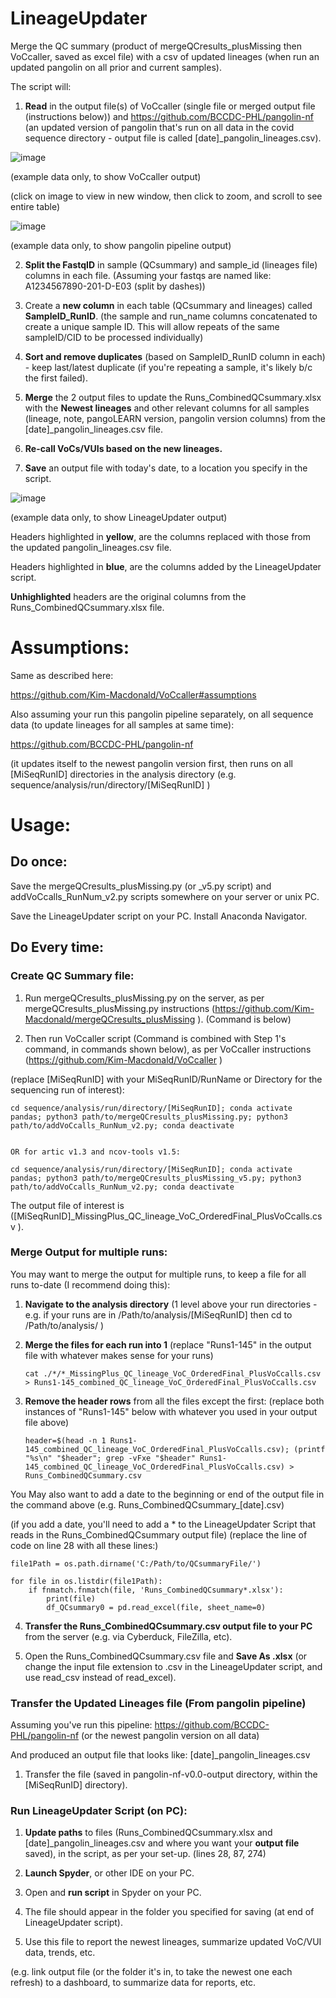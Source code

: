 # LineageUpdater

Merge the QC summary (product of mergeQCresults_plusMissing then VoCcaller, saved as excel file) with a csv of updated lineages (when run an updated pangolin on all prior and current samples).

The script will: 

1. <b>Read</b> in the output file(s) of VoCcaller (single file or merged output file (instructions below)) and https://github.com/BCCDC-PHL/pangolin-nf (an updated version of pangolin that's run on all data in the covid sequence directory - output file is called [date]_pangolin_lineages.csv). 

![image](https://user-images.githubusercontent.com/72042148/117079561-dcb65f00-acf0-11eb-826c-2b0b07cdd9f1.png)

(example data only, to show VoCcaller output)

(click on image to view in new window, then click to zoom, and scroll to see entire table)


![image](https://user-images.githubusercontent.com/72042148/117081476-cd391500-acf4-11eb-9f3a-e26a31dc75f1.png)

(example data only, to show pangolin pipeline output)


2. <b>Split the FastqID</b> in sample (QCsummary) and sample_id (lineages file) columns in each file. (Assuming your fastqs are named like: A1234567890-201-D-E03 (split by dashes))

3. Create a <b>new column</b> in each table (QCsummary and lineages) called <b>SampleID_RunID</b>. (the sample and run_name columns concatenated to create a unique sample ID. This will allow repeats of the same sampleID/CID to be processed individually)

4. <b>Sort and remove duplicates</b> (based on SampleID_RunID column in each) - keep last/latest duplicate (if you're repeating a sample, it's likely b/c the first failed).
 
 
3. <b>Merge</b> the 2 output files to update the Runs_CombinedQCsummary.xlsx with the <b>Newest lineages</b> and other relevant columns for all samples (lineage, note, pangoLEARN version, pangolin version columns) from the [date]_pangolin_lineages.csv file. 



4. <b>Re-call VoCs/VUIs based on the new lineages.</b> 

5. <b>Save</b> an output file with today's date, to a location you specify in the script. 

![image](https://user-images.githubusercontent.com/72042148/117085402-7d5f4b80-acfe-11eb-99f1-98ce120d9ae9.png)

(example data only, to show LineageUpdater output)


Headers highlighted in <b>yellow</b>, are the columns replaced with those from the updated pangolin_lineages.csv file.

Headers highlighted in <b>blue</b>, are the columns added by the LineageUpdater script.

<b>Unhighlighted</b> headers are the original columns from the Runs_CombinedQCsummary.xlsx file. 



# Assumptions:

Same as described here:

https://github.com/Kim-Macdonald/VoCcaller#assumptions


Also assuming your run this pangolin pipeline separately, on all sequence data (to update lineages for all samples at same time):

https://github.com/BCCDC-PHL/pangolin-nf

(it updates itself to the newest pangolin version first, then runs on all [MiSeqRunID] directories in the analysis directory (e.g. sequence/analysis/run/directory/[MiSeqRunID] )


# Usage:

## Do once: 

Save the mergeQCresults_plusMissing.py (or _v5.py script) and addVoCcalls_RunNum_v2.py scripts somewhere on your server or unix PC.

Save the LineageUpdater script on your PC. Install Anaconda Navigator. 


## Do Every time:

### Create QC Summary file:

1. Run mergeQCresults_plusMissing.py on the server, as per mergeQCresults_plusMissing.py instructions (https://github.com/Kim-Macdonald/mergeQCresults_plusMissing ). (Command is below)

2. Then run VoCcaller script (Command is combined with Step 1's command, in commands shown below), as per VoCcaller instructions (https://github.com/Kim-Macdonald/VoCcaller ) 

 (replace [MiSeqRunID] with your MiSeqRunID/RunName or Directory for the sequencing run of interest):

    cd sequence/analysis/run/directory/[MiSeqRunID]; conda activate pandas; python3 path/to/mergeQCresults_plusMissing.py; python3 path/to/addVoCcalls_RunNum_v2.py; conda deactivate


    OR for artic v1.3 and ncov-tools v1.5:

    cd sequence/analysis/run/directory/[MiSeqRunID]; conda activate pandas; python3 path/to/mergeQCresults_plusMissing_v5.py; python3 path/to/addVoCcalls_RunNum_v2.py; conda deactivate

The output file of interest is ([MiSeqRunID]_MissingPlus_QC_lineage_VoC_OrderedFinal_PlusVoCcalls.csv ).


### Merge Output for multiple runs:

You may want to merge the output for multiple runs, to keep a file for all runs to-date (I recommend doing this):


1. <b>Navigate to the analysis directory</b> (1 level above your run directories - e.g. if your runs are in /Path/to/analysis/[MiSeqRunID] then cd to /Path/to/analysis/ )

2. <b>Merge the files for each run into 1</b> (replace "Runs1-145" in the output file with whatever makes sense for your runs)
  
       cat ./*/*_MissingPlus_QC_lineage_VoC_OrderedFinal_PlusVoCcalls.csv > Runs1-145_combined_QC_lineage_VoC_OrderedFinal_PlusVoCcalls.csv

3. <b>Remove the header rows</b> from all the files except the first: (replace both instances of "Runs1-145" below with whatever you used in your output file above)

       header=$(head -n 1 Runs1-145_combined_QC_lineage_VoC_OrderedFinal_PlusVoCcalls.csv); (printf "%s\n" "$header"; grep -vFxe "$header" Runs1-145_combined_QC_lineage_VoC_OrderedFinal_PlusVoCcalls.csv) > Runs_CombinedQCsummary.csv
    
  You May also want to add a date to the beginning or end of the output file in the command above (e.g. Runs_CombinedQCsummary_[date].csv) 

  (if you add a date, you'll need to add a * to the LineageUpdater Script that reads in the Runs_CombinedQCsummary output file) (replace the line of code on line 28 with all these lines:) 

    file1Path = os.path.dirname('C:/Path/to/QCsummaryFile/')

    for file in os.listdir(file1Path):
        if fnmatch.fnmatch(file, 'Runs_CombinedQCsummary*.xlsx'):
            print(file)
            df_QCsummary0 = pd.read_excel(file, sheet_name=0)




4. <b>Transfer the Runs_CombinedQCsummary.csv output file to your PC</b> from the server (e.g. via Cyberduck, FileZilla, etc).

5. Open the Runs_CombinedQCsummary.csv file and <b>Save As .xlsx</b> (or change the input file extension to .csv in the LineageUpdater script, and use read_csv instead of read_excel).


### Transfer the Updated Lineages file (From pangolin pipeline)
Assuming you've run this pipeline: https://github.com/BCCDC-PHL/pangolin-nf (or the newest pangolin version on all data)

And produced an output file that looks like: [date]_pangolin_lineages.csv

1. Transfer the file (saved in pangolin-nf-v0.0-output directory, within the [MiSeqRunID] directory).


### Run LineageUpdater Script (on PC):

1. <b>Update paths</b> to files (Runs_CombinedQCsummary.xlsx and [date]_pangolin_lineages.csv and where you want your <b>output file</b> saved), in the script, as per your set-up. (lines 28, 87, 274)

2. <b>Launch Spyder</b>, or other IDE on your PC. 

3. Open and <b>run script</b> in Spyder on your PC.

4. The file should appear in the folder you specified for saving (at end of LineageUpdater script).

5. Use this file to report the newest lineages, summarize updated VoC/VUI data, trends, etc. 

  (e.g. link output file (or the folder it's in, to take the newest one each refresh) to a dashboard, to summarize data for reports, etc.





